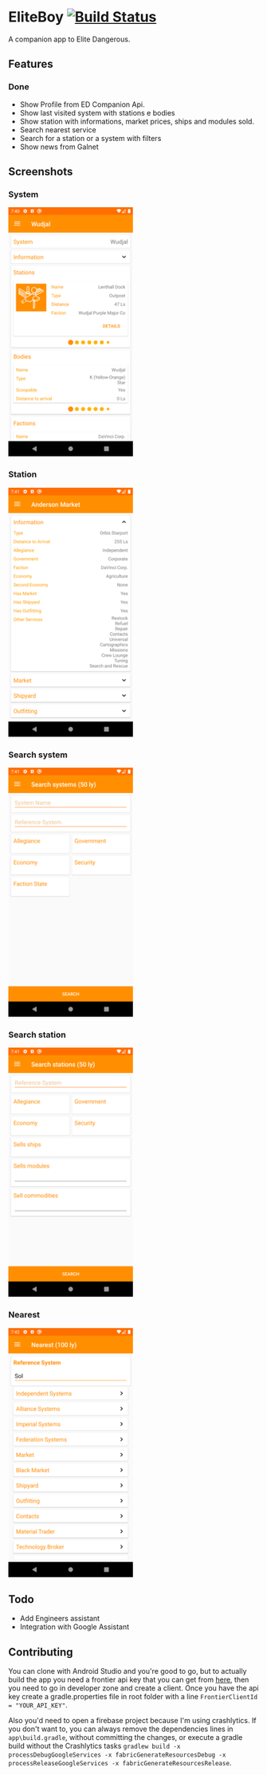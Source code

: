 
# EliteBoy [![Build Status](https://travis-ci.com/mluigi/EliteBoy.svg?branch=develop)](https://travis-ci.com/mluigi/EliteBoy)

A companion app to Elite Dangerous.

## Features
### Done
- Show Profile from ED Companion Api.
- Show last visited system with stations e bodies
- Show station with informations, market prices, ships and modules sold.
- Search nearest service
- Search for a station or a system with filters
- Show news from Galnet

## Screenshots
### System

<img src="/imgs/system.png" width="250" /> 

### Station
<img src="/imgs/station.png" width="250" /> 

### Search system
<img src="/imgs/searchsystem.png" width="250" /> 

### Search station
<img src="/imgs/searchstation.png" width="250" /> 

### Nearest
<img src="/imgs/nearest.png" width="250" /> 

## Todo
- Add Engineers assistant
- Integration with Google Assistant

## Contributing

You can clone with Android Studio and you're good to go, but to actually
build the app you need a frontier api key that you can get from [here](https://user.frontierstore.net/), 
then you need to go in developer zone and create a client. Once you have
the api key create a gradle.properties file in root folder with a line
`FrontierClientId = "YOUR_API_KEY"`. 

Also you'd need to open a firebase project because I'm using crashlytics.
If you don't want to, you can always remove the dependencies lines in 
`app\build.gradle`, without committing the changes, or execute a gradle build without the Crashlytics tasks `gradlew build -x processDebugGoogleServices -x fabricGenerateResourcesDebug -x processReleaseGoogleServices -x fabricGenerateResourcesRelease`.
